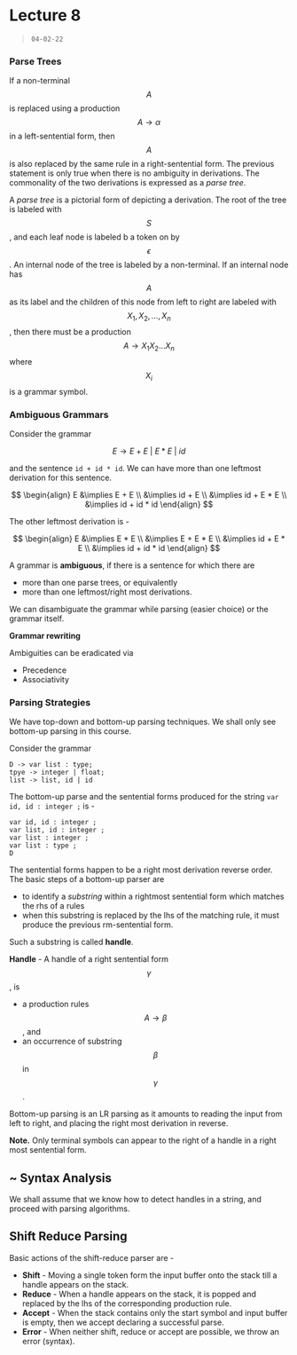 # Lecture 8

> `04-02-22`

### Parse Trees

If a non-terminal $$A$$ is replaced using a production $$A \to \alpha$$ in a left-sentential form, then $$A$$ is also replaced by the same rule in a right-sentential form. The previous statement is only true when there is no ambiguity in derivations. The commonality of the two derivations is expressed as a *parse tree*.

A *parse tree* is a pictorial form of depicting a derivation. The root of the tree is labeled with $$S$$, and each leaf node is labeled b a token on by $$\epsilon$$. An internal node of the tree is labeled by a non-terminal. If an internal node has $$A$$ as its label and the children of this node from left to right are labeled with $$X_1, X_2, \dots, X_n$$, then there must be a production $$A \to X_1X_2\dots X_n$$ where $$X_i$$ is a grammar symbol.

### Ambiguous Grammars

Consider the grammar


$$
E \to E + E \ \vert \ E*E \ \vert \ id
$$


and the sentence `id + id * id`. We can have more than one leftmost derivation for this sentence.


$$
\begin{align}
E &\implies E + E \\
&\implies id + E \\
&\implies id + E * E \\
&\implies id + id * id
\end{align}
$$


The other leftmost derivation is -


$$
\begin{align}
E &\implies E * E \\
&\implies E + E * E \\
&\implies id + E * E \\
&\implies id + id * id
\end{align}
$$


A grammar is **ambiguous**, if there is a sentence for which there are 

- more than one parse trees, or equivalently
- more than one leftmost/right most derivations.

We can disambiguate the grammar while parsing (easier choice) or the grammar itself.

**Grammar rewriting**

Ambiguities can be eradicated via 

- Precedence
- Associativity

### Parsing Strategies

We have top-down and bottom-up parsing techniques. We shall only see bottom-up parsing in this course. 

Consider the grammar

```
D -> var list : type;
tpye -> integer | float;
list -> list, id | id
```

The bottom-up parse and the sentential forms produced for the string `var id, id : integer ;` is -

```
var id, id : integer ;
var list, id : integer ;
var list : integer ;
var list : type ;
D
```

The sentential forms happen to be a right most derivation reverse order. The basic steps of a bottom-up parser are

- to identify a *substring* within a rightmost sentential form which matches the rhs of a rules
- when this substring is replaced by the lhs of the matching rule, it must produce the previous rm-sentential form.

Such a substring is called **handle**.

**Handle** - A handle of a right sentential form $$\gamma$$, is

- a production rules $$A \to \beta$$, and
- an occurrence of substring $$\beta$$ in $$\gamma$$.

Bottom-up parsing is an LR parsing as it amounts to reading the input from left to right, and placing the right most derivation in reverse.

**Note.** Only terminal symbols can appear to the right of a handle in a right most sentential form.

## ~ Syntax Analysis

We shall assume that we know how to detect handles in a string, and proceed with parsing algorithms.

## Shift Reduce Parsing

Basic actions of the shift-reduce parser are - 

- **Shift** - Moving a single token form the input buffer onto the stack till a handle appears on the stack.
- **Reduce** - When a handle appears on the stack, it is popped and replaced by the lhs of the corresponding production rule.
- **Accept** - When the stack contains only the start symbol and input buffer is empty, then we accept declaring a successful parse.
- **Error** - When neither shift, reduce or accept are possible, we throw an error (syntax).

